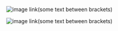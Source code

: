 ![image link](<./image/cat1.png>)(some text between brackets)

![image link](<./image/cat(1).png>)(some text between brackets)
